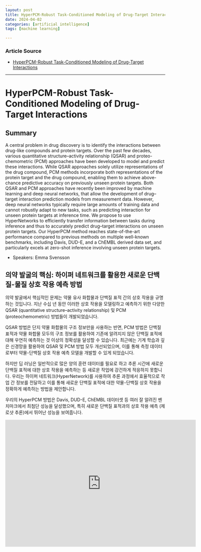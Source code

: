 ```yaml
---
layout: post
title: HyperPCM-Robust Task-Conditioned Modeling of Drug-Target Interactions
date: 2024-04-02
categories: [artificial intelligence]
tags: [machine learning]

---
```


### Article Source


* [HyperPCM-Robust Task-Conditioned Modeling of Drug-Target Interactions](https://www.youtube.com/watch?v=H-QQRxEqhas)

---


# HyperPCM-Robust Task-Conditioned Modeling of Drug-Target Interactions

## Summary
A central problem in drug discovery is to identify the interactions between drug-like compounds and protein targets. Over the past few decades, various quantitative structure–activity relationship (QSAR) and proteo-chemometric (PCM) approaches have been developed to model and predict these interactions. While QSAR approaches solely utilize representations of the drug compound, PCM methods incorporate both representations of the protein target and the drug compound, enabling them to achieve above-chance predictive accuracy on previously unseen protein targets. Both QSAR and PCM approaches have recently been improved by machine learning and deep neural networks, that allow the development of drug–target interaction prediction models from measurement data. However, deep neural networks typically require large amounts of training data and cannot robustly adapt to new tasks, such as predicting interaction for unseen protein targets at inference time. We propose to use HyperNetworks to efficiently transfer information between tasks during inference and thus to accurately predict drug–target interactions on unseen protein targets. Our HyperPCM method reaches state-of-the-art performance compared to previous methods on multiple well-known benchmarks, including Davis, DUD-E, and a ChEMBL derived data set, and particularly excels at zero-shot inference involving unseen protein targets.

* Speakers: Emma Svensson

## 의약 발굴의 핵심: 하이퍼 네트워크를 활용한 새로운 단백질-물질 상호 작용 예측 방법

의약 발굴에서 핵심적인 문제는 약물 유사 화합물과 단백질 표적 간의 상호 작용을 규명하는 것입니다. 지난 수십 년 동안 이러한 상호 작용을 모델링하고 예측하기 위한 다양한 QSAR (quantitative structure–activity relationship) 및 PCM (proteochemometric) 방법들이 개발되었습니다. 

QSAR 방법은 단지 약물 화합물의 구조 정보만을 사용하는 반면, PCM 방법은 단백질 표적과 약물 화합물 모두의 구조 정보를 활용하여 기존에 알려지지 않은 단백질 표적에 대해 우연히 예측하는 것 이상의 정확성을 달성할 수 있습니다. 최근에는 기계 학습과 깊은 신경망을 활용하여 QSAR 및 PCM 방법 모두 개선되었으며, 이를 통해 측정 데이터로부터 약물-단백질 상호 작용 예측 모델을 개발할 수 있게 되었습니다.

하지만 딥 러닝은 일반적으로 많은 양의 훈련 데이터를 필요로 하고 추론 시간에 새로운 단백질 표적에 대한 상호 작용을 예측하는 등 새로운 작업에 강건하게 적응하지 못합니다. 우리는 하이퍼 네트워크(HyperNetwork)를 사용하여 추론 과정에서 효율적으로 작업 간 정보를 전달하고 이를 통해 새로운 단백질 표적에 대한 약물-단백질 상호 작용을 정확하게 예측하는 방법을 제안합니다. 

우리의 HyperPCM 방법은 Davis, DUD-E, ChEMBL 데이터셋 등 여러 잘 알려진 벤치마크에서 최첨단 성능을 달성했으며, 특히 새로운 단백질 표적과의 상호 작용 예측 (제로샷 추론)에서 뛰어난 성능을 보여줍니다. 


<iframe width="600" height="400" src="https://www.youtube.com/embed/H-QQRxEqhas?si=BmtgZ2EIZ56hTUmg" title="YouTube video player" frameborder="0" allow="accelerometer; autoplay; clipboard-write; encrypted-media; gyroscope; picture-in-picture; web-share" referrerpolicy="strict-origin-when-cross-origin" allowfullscreen></iframe>